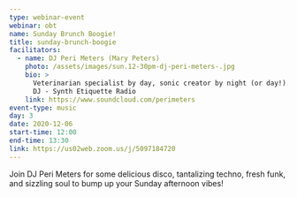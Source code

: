 ```yaml
---
type: webinar-event
webinar: obt
name: Sunday Brunch Boogie!
title: sunday-brunch-boogie
facilitators:
  - name: DJ Peri Meters (Mary Peters)
    photo: /assets/images/sun.12-30pm-dj-peri-meters-.jpg
    bio: >
      Veterinarian specialist by day, sonic creator by night (or day!). Resident
      DJ - Synth Etiquette Radio 
    link: https://www.soundcloud.com/perimeters
event-type: music
day: 3
date: 2020-12-06
start-time: 12:00
end-time: 13:30
link: https://us02web.zoom.us/j/5097184720
---
```


Join DJ Peri Meters for some delicious disco, tantalizing techno, fresh funk, and sizzling soul to bump up your Sunday afternoon vibes!